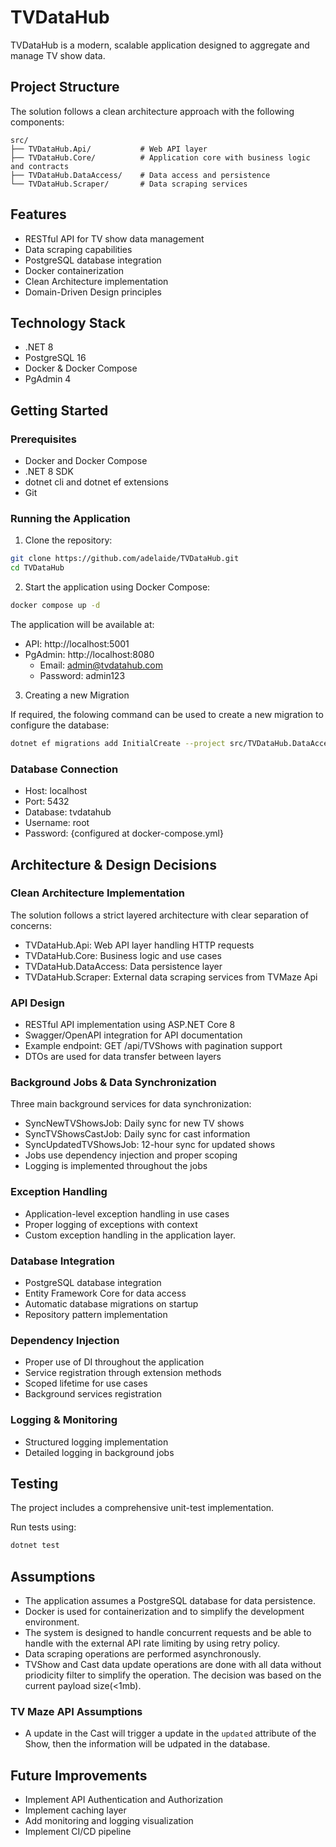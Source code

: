 # TVDataHub

TVDataHub is a modern, scalable application designed to aggregate and manage TV show data.

## Project Structure

The solution follows a clean architecture approach with the following components:

```
src/
├── TVDataHub.Api/           # Web API layer
├── TVDataHub.Core/          # Application core with business logic and contracts
├── TVDataHub.DataAccess/    # Data access and persistence
└── TVDataHub.Scraper/       # Data scraping services
```

## Features

- RESTful API for TV show data management
- Data scraping capabilities
- PostgreSQL database integration
- Docker containerization
- Clean Architecture implementation
- Domain-Driven Design principles

## Technology Stack

- .NET 8
- PostgreSQL 16
- Docker & Docker Compose
- PgAdmin 4

## Getting Started

### Prerequisites

- Docker and Docker Compose
- .NET 8 SDK
- dotnet cli and dotnet ef extensions
- Git

### Running the Application

1. Clone the repository:
```bash
git clone https://github.com/adelaide/TVDataHub.git
cd TVDataHub
```

2. Start the application using Docker Compose:

```bash
docker compose up -d
```

The application will be available at:

- API: http://localhost:5001
- PgAdmin: http://localhost:8080
  - Email: admin@tvdatahub.com
  - Password: admin123


3. Creating a new Migration 

If required, the folowing command can be used to create a new migration to configure the database:

```bash
dotnet ef migrations add InitialCreate --project src/TVDataHub.DataAccess --startup-project src/TVDataHub.Api
```

### Database Connection

- Host: localhost
- Port: 5432
- Database: tvdatahub
- Username: root
- Password: {configured at docker-compose.yml}

## Architecture & Design Decisions

### Clean Architecture Implementation

The solution follows a strict layered architecture with clear separation of concerns:

- TVDataHub.Api: Web API layer handling HTTP requests
- TVDataHub.Core: Business logic and use cases
- TVDataHub.DataAccess: Data persistence layer
- TVDataHub.Scraper: External data scraping services from TVMaze Api 

### API Design

- RESTful API implementation using ASP.NET Core 8
- Swagger/OpenAPI integration for API documentation
- Example endpoint: GET /api/TVShows with pagination support
- DTOs are used for data transfer between layers

### Background Jobs & Data Synchronization

Three main background services for data synchronization:
- SyncNewTVShowsJob: Daily sync for new TV shows
- SyncTVShowsCastJob: Daily sync for cast information
- SyncUpdatedTVShowsJob: 12-hour sync for updated shows
- Jobs use dependency injection and proper scoping
- Logging is implemented throughout the jobs


### Exception Handling

- Application-level exception handling in use cases
- Proper logging of exceptions with context
- Custom exception handling in the application layer.


### Database Integration
- PostgreSQL database integration
- Entity Framework Core for data access
- Automatic database migrations on startup
- Repository pattern implementation


### Dependency Injection

- Proper use of DI throughout the application
- Service registration through extension methods
- Scoped lifetime for use cases
- Background services registration

### Logging & Monitoring

- Structured logging implementation
- Detailed logging in background jobs

## Testing

The project includes a comprehensive unit-test implementation.

Run tests using:

```bash
dotnet test
```

## Assumptions

- The application assumes a PostgreSQL database for data persistence.
-  Docker is used for containerization and to simplify the development environment. 
-  The system is designed to handle concurrent requests and be able to handle with the external API rate limiting by using retry policy. 
-  Data scraping operations are performed asynchronously.
- TVShow and Cast data update operations are done with all data without priodicity filter to simplify the operation. The decision was based on the current payload size(<1mb).

### TV Maze API Assumptions

- A update in the Cast will trigger a update in the `updated` attribute of the Show, then the information will be udpated in the database. 


## Future Improvements

- Implement API Authentication and Authorization
- Implement caching layer
- Add monitoring and logging visualization 
- Implement CI/CD pipeline


